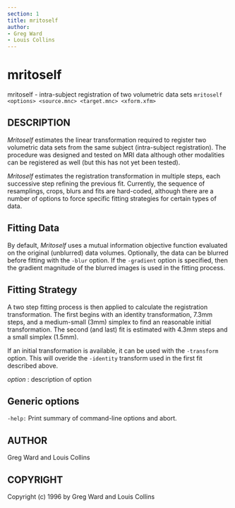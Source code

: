 ```yaml
---
section: 1
title: mritoself
author:
- Greg Ward
- Louis Collins
---
```

# mritoself

mritoself - intra-subject registration of two volumetric data sets
`mritoself <options> <source.mnc> <target.mnc> <xform.xfm>`

## DESCRIPTION

*Mritoself* estimates the linear transformation required to register two 
volumetric data sets from the same subject (intra-subject registration). The 
procedure was designed and tested on MRI data although other modalities can be 
registered as well (but this has not yet been tested).

*Mritoself* estimates the registration transformation in multiple steps, each 
successive step refining the previous fit. Currently, the sequence of 
resamplings, crops, blurs and fits are hard-coded, although there are a number 
of options to force specific fitting strategies for certain types of data.

## Fitting Data

By default, *Mritoself* uses a mutual information objective function evaluated 
on the original (unblurred) data volumes. Optionally, the data can be blurred 
before fitting with the `-blur` option. If the `-gradient` option is specified, 
then the gradient magnitude of the blurred images is used in the fitting 
process.

## Fitting Strategy

A two step fitting process is then applied to calculate the registration 
transformation. The first begins with an identity transformation, 7.3mm steps, 
and a medium-small (3mm) simplex to find an reasonable initial transformation. 
The second (and last) fit is estimated with 4.3mm steps and a small simplex 
(1.5mm).

If an initial transformation is available, it can be used with the `-transform` 
option. This will overide the `-identity` transform used in the first fit 
described above.

*option* <val>: description of option

## Generic options

`-help:` Print summary of command-line options and abort.

## AUTHOR

Greg Ward and Louis Collins

## COPYRIGHT

Copyright (c) 1996 by Greg Ward and Louis Collins
